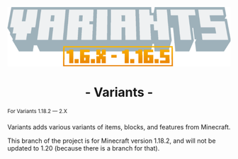 ![Variants 2.X Logo](src/main/resources/variants.png)

# <center> - Variants - </center>
<sup> For Variants 1.18.2 — 2.X </sup>

Variants adds various variants of items, blocks, and features from Minecraft.

This branch of the project is for Minecraft version 1.18.2, and will not be updated to 1.20 (because there is a branch for that).
